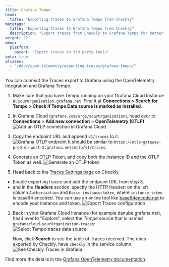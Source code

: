 ```yaml
---
title: Grafana Tempo
head:
  title: "Exporting traces to Grafana Tempo from Checkly"
metatags:
  title: "Exporting traces to Grafana Tempo from Checkly"
  description: "Export traces from Checkly to Grafana Tempo for better observability."
weight: 22
menu:
  platform:
    parent: "Export traces to 3rd party tools"
beta: true
aliases:
  - "/docs/open-telemetry/exporting-traces/grafana-tempo/"
---
```

You can connect the Traces export to Grafana using the OpenTelemetry Integration and Grafana Tempo.

1. Make sure that you have Tempo running on your Grafana Cloud Instance at `yourOrganization.grafana.net`. Find it at **Connections > Search for Tempo > Check if Tempo Data source is marked as installed**.
   
1. In Grafana Cloud (`grafana.com/orgs/yourOrganization`), head over to **Connections** > **Add new connection** > **OpenTelemetry (OTLP)**.
  ![Add an OTLP connection in Grafana Cloud](/docs/images/otel/export-traces/grafana-cloud-opentelemetry.png)

1. Copy the endpoint URL and append `v1/traces` to it.
  ![Grafana OTLP endpoint](/docs/images/otel/export-traces/grafana-otlp-endpoint-config.png)
  It should be similar to:`https://otlp-gateway-prod-eu-west-2.grafana.net/otlp/v1/traces`.
   
1. Generate an OTLP Token, and copy both the Instance ID and the OTLP Token as well.
  ![Generate an OTLP token](/docs/images/otel/export-traces/create-otlp-token-grafana.png)

1. Head back to the [Traces Settings page](https://app.checklyhq.com/settings/account/traces) on Checkly.

  * Enable exporting traces and add the endpoint URL from step 3.
  * and in the **Headers** section, specify the HTTP Header: on the left column `Authorization` and `Basic instance:token`, where `instance:token` is base64 encoded.
    You can use an online tool like [base64encode.net](https://www.base64encode.net/)
   to encode your instance and token.
    ![Export Traces configuration](/docs/images/otel/export-traces/export-traces-to-grafana-config.png)


1. Back in your Grafana Cloud Instance (for example danube.grafana.net), head over to "Explore", select the *Tempo* source that is named `grafanacloud-yourOrganization-traces`:
  ![Select Tempo traces data source](/docs/images/otel/export-traces/grafana-cloud-tempo-source.png)

    Now, click **Search** to see the table of Traces received. The ones exported by Checkly, have `checkly` in the service column.
    ![See Checkly Traces in Grafana](/docs/images/otel/export-traces/grafana-explore-checkly-traces.png)


Find more the details in the [Grafana OpenTelemetry documentation](https://grafana.com/docs/grafana-cloud/send-data/otlp/send-data-otlp/?pg=traces&plcmt=hero-btn-2#before-you-begin).
